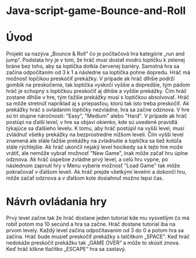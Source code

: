 # Java-script-game-Bounce-and-Roll
# Úvod
Projekt sa nazýva „Bounce & Roll“ čo je počítačová hra kategórie „run and jump“. Podstata hry je v tom, že hráč musí dostať modrú loptičku k zelenej bráne bez toho, aby sa loptička dotkla červenej bariéry. Samotná hra sa začína odpočítaním od 3 k 1 a následne sa loptička pohne dopredu. Hráč má možnosť lopčikou preskočiť prekážky. V prípade ak hráč dlhšie podrží gombík na preskočenie, tak loptička vyskočí vyššie a dopredšie, tým pádom hráč je schopný s loptičkou preskočiť aj dlhšie a vyššie prekážky. Čím hráč zostane dlhšie v hre, tým ťažšie prekážky musí s loptičkou absolvovať. Hráč sa môže stretnúť napríklad aj s priepasťou, ktorú tak isto treba preskočiť. Ak prekážky hráč s ovládaním loptičky nezvládne, hra sa začne odznova. V hre sú tri stupne náročnosti: "Easy", "Medium" alebo "Hard". V prípade ak hráč postúpi na ďalší level, v hre sa objaví okienko, kde sú uvedené pravidlá týkajúce sa ďalšieho levelu. K tomu, aby hráč postúpil na vyšší level, musí zvládnuť všetky prekážky na bezprostredne nižšom leveli. Čím vyšší level znamená ale stále ťažšie prekážky na zvládnutie a loptička sa tiež kotúľa stále rýchlejšie. Ak hráč ukončil nejaký level hocikedy sa k tejto hre može vrátiť, ale nemôže vybrať možnosť "New Game", inak môže začať hru úplne odznova. Ak hráč úspešne zvládne prvý level, a celú hru vypne, po následnom zapnutí hry v Menu vyberie možnosť "Load Game" tak môže pokračovať v ďalšom leveli. Ak hráč prejde všetkými levelmi a dokončí hru, môže začať odznova a v ďalšom kole dosiahnuť možno lepsí čas.
# Návrh ovládania hry
Prvý level začne tak že hráč dostane jeden tutorial kde mu vysvetlým čo má robiť potom ma 10 secúnd a hra sa začne. Hráč dostane tutorial iba na prvom levely. Každý level začína odpočítavaním od 3 do 0 a potom hra sa začína. Hráč bude musieť preskočiť prekážky s talčítkom „SPACE“. Keď hráč nedokáže preskočit prekážku tak „GAME OVER“ a môže to skúsit znova. Keď hráč klikne tlačítko „ESCAPE“ hra sa zastavý.
